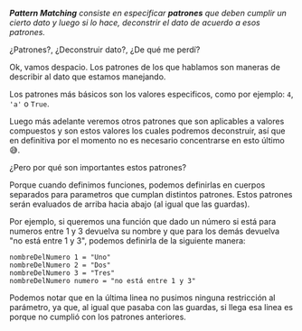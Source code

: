 _**Pattern Matching** consiste en especificar **patrones** que deben cumplir un cierto dato y luego si lo hace, deconstrir el dato de acuerdo a esos patrones._

¿Patrones?, ¿Deconstruir dato?, ¿De qué me perdí?

Ok, vamos despacio. Los patrones de los que hablamos son maneras de describir al dato que estamos manejando.

Los patrones más básicos son los valores especificos, como por ejemplo: `4`, `'a'` o `True`.

Luego más adelante veremos otros patrones que son aplicables a valores compuestos y son estos valores los cuales podremos deconstruir, así que en definitiva por el momento no es necesario concentrarse en esto último :sweat_smile:.

¿Pero por qué son importantes estos patrones?

Porque cuando definimos funciones, podemos definirlas en cuerpos separados para parametros que cumplan distintos patrones. Estos patrones serán evaluados de arriba hacia abajo (al igual que las guardas).

Por ejemplo, si queremos una función que dado un número si está para numeros entre 1 y 3 devuelva su nombre y que para los demás devuelva "no está entre 1 y 3", podemos definirla de la siguiente manera:

```
nombreDelNumero 1 = "Uno"
nombreDelNumero 2 = "Dos"
nombreDelNumero 3 = "Tres"
nombreDelNumero numero = "no está entre 1 y 3"
```

Podemos notar que en la última linea no pusimos ninguna restricción al parámetro, ya que, al igual que pasaba con las guardas, si llega esa linea es porque no cumplió con los patrones anteriores.
